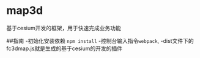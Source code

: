 # map3d
基于cesium开发的框架，用于快速完成业务功能

##指南
-初始化安装依赖 `npm install`
-控制台输入指令`webpack`,
-dist文件下的fc3dmap.js就是生成的基于cesium的开发的插件
